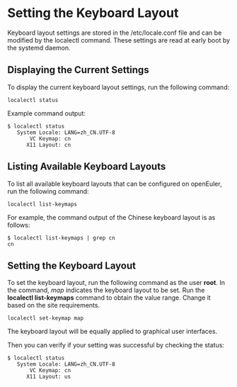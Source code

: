# Setting the Keyboard Layout<a name="EN-US_TOPIC_0229622706"></a>

Keyboard layout settings are stored in the /etc/locale.conf file and can be modified by the localectl command. These settings are read at early boot by the systemd daemon.

## Displaying the Current Settings<a name="en-us_topic_0151920973_s47e7378f0e6f4bf7a239fcae18ef49ac"></a>

To display the current keyboard layout settings, run the following command:

```
localectl status
```

Example command output:

```
$ localectl status
   System Locale: LANG=zh_CN.UTF-8
       VC Keymap: cn
      X11 Layout: cn
```

## Listing Available Keyboard Layouts<a name="en-us_topic_0151920973_s24ad0a83e48348b9a63e7c6c06666c83"></a>

To list all available keyboard layouts that can be configured on openEuler, run the following command:

```
localectl list-keymaps
```

For example, the command output of the Chinese keyboard layout is as follows:

```
$ localectl list-keymaps | grep cn
cn
```

## Setting the Keyboard Layout<a name="en-us_topic_0151920973_s1b1fa542f4a54ccd8b3d648087385121"></a>

To set the keyboard layout, run the following command as the user  **root**. In the command,  _map_  indicates the keyboard layout to be set. Run the  **localectl list-keymaps**  command to obtain the value range. Change it based on the site requirements.

```
localectl set-keymap map
```

The keyboard layout will be equally applied to graphical user interfaces.

Then you can verify if your setting was successful by checking the status:

```
$ localectl status
   System Locale: LANG=zh_CN.UTF-8
       VC Keymap: cn
      X11 Layout: us
```

